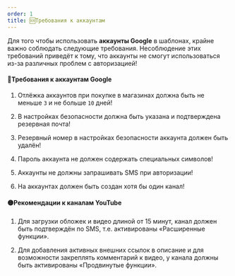 ```yaml
---
order: 1
title: 🆘Требования к аккаунтам
---
```


Для того чтобы использовать **аккаунты Google** в шаблонах, крайне важно соблюдать следующие требования. Несоблюдение этих требований приведёт к тому, что аккаунты не смогут использоваться из-за различных  проблем с авторизацией!

#### 🔴Требования к аккаунтам Google

1. Отлёжка аккаунтов при покупке в магазинах должна быть не меньше `3` и не больше `10` дней!

2. В настройках безопасности должна быть указана и подтверждена резервная почта!

3. Резервный номер в настройках безопасности аккаунта должен быть удалён!

4. Пароль аккаунта не должен содержать специальных символов!

5. Аккаунты не должны запрашивать SMS при авторизации!

6. На аккаунтах должен быть создан хотя бы один канал!

#### 🟡Рекомендации к каналам YouTube

1. Для загрузки обложек и видео длиной от 15 минут, канал должен быть подтверждён по SMS, т.е. активированы «Расширенные функции».

2. Для добавления активных внешних ссылок в описание и для возможности закреплять комментарий к видео, у канала должны быть активированы «Продвинутые функции».